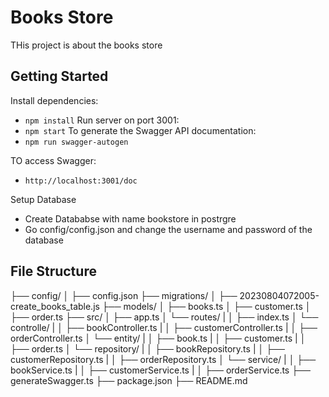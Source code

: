 # Books Store 

THis project is about the books store

## Getting Started

Install dependencies:
- `npm install`
Run server on port 3001:
- `npm start`
To generate the Swagger API documentation: 
- `npm run swagger-autogen`

TO access Swagger:
- `http://localhost:3001/doc`

Setup Database
- Create Datababse with name bookstore in postrgre
- Go config/config.json and change the username and password of the database

## File Structure

├── config/
│   ├── config.json
├── migrations/
│   ├── 20230804072005-create_books_table.js
├── models/
│   ├── books.ts
│   ├── customer.ts
│   ├── order.ts
├── src/
│   ├── app.ts
│   └── routes/
|   │   ├── index.ts
│   └── controlle/
|   │   ├── bookController.ts
|   │   ├── customerController.ts
|   │   ├── orderController.ts
│   └── entity/
|   │   ├── book.ts
|   │   ├── customer.ts
|   │   ├── order.ts
│   └── repository/
|   │   ├── bookRepository.ts
|   │   ├── customerRepository.ts
|   │   ├── orderRepository.ts
│   └── service/
|   │   ├── bookService.ts
|   │   ├── customerService.ts
|   │   ├── orderService.ts
├── generateSwagger.ts
├── package.json
├── README.md

